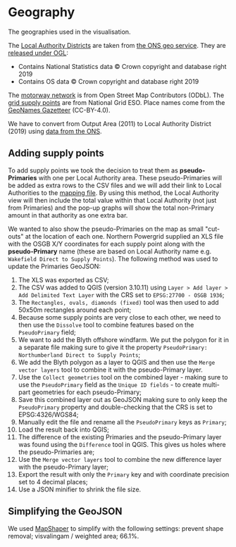 # Geography

The geographies used in the visualisation. 

The [Local Authority Districts](https://geoportal.statistics.gov.uk/datasets/local-authority-districts-april-2019-boundaries-uk-buc) are taken from [the ONS geo service](https://ons-inspire.esriuk.com/arcgis/rest/services/Administrative_Boundaries/Local_Authority_Districts_April_2019_Boundaries_UK_BUC/MapServer/0/query?where=1%3D1&text=&objectIds=&time=&geometry=&geometryType=esriGeometryEnvelope&inSR=&spatialRel=esriSpatialRelIntersects&relationParam=&outFields=*&returnGeometry=true&returnTrueCurves=false&maxAllowableOffset=&geometryPrecision=5&outSR=&having=&returnIdsOnly=false&returnCountOnly=false&orderByFields=&groupByFieldsForStatistics=&outStatistics=&returnZ=false&returnM=false&gdbVersion=&historicMoment=&returnDistinctValues=false&resultOffset=&resultRecordCount=&queryByDistance=&returnExtentOnly=false&datumTransformation=&parameterValues=&rangeValues=&quantizationParameters=&featureEncoding=esriDefault&f=geojson). They are [released under OGL](https://www.ons.gov.uk/methodology/geography/licences):

* Contains National Statistics data © Crown copyright and database right 2019
* Contains OS data © Crown copyright and database right 2019

The [motorway network](motorway-simple.geojson) is from Open Street Map Contributors (ODbL). The [grid supply points](gridsupplypoints-unique-all.geojson) are from National Grid ESO. Place names come from the [GeoNames Gazetteer](http://download.geonames.org/export/dump/readme.txt) (CC-BY-4.0).



We have to convert from Output Area (2011) to Local Authority District (2019) using [data from the ONS](https://geoportal.statistics.gov.uk/datasets/postcode-to-output-area-to-lower-layer-super-output-area-to-middle-layer-super-output-area-to-local-authority-district-august-2019-lookup-in-the-uk).


## Adding supply points

To add supply points we took the decision to treat them as **pseudo-Primaries** with one per Local Authority area. These pseudo-Primaries will be added as extra rows to the CSV files and we will add their link to Local Authorities to the [mapping file](../gridsupplypoints2countries.json). By using this method, the Local Authority view will then include the total value within that Local Authority (not just from Primaries) and the pop-up graphs will show the total non-Primary amount in that authority as one extra bar. 

We wanted to also show the pseudo-Primaries on the map as small "cut-outs" at the location of each one. Northern Powergrid supplied an XLS file with the OSGB X/Y coordinates for each supply point along with the __pseudo-Primary__ name (these are based on Local Authority name e.g. `Wakefield Direct to Supply Points`). The following method was used to update the Primaries GeoJSON:

1. The XLS was exported as CSV;
2. The CSV was added to QGIS (version 3.10.11) using `Layer > Add layer > Add Delimited Text Layer` with the CRS set to `EPSG:27700 - OSGB 1936`;
3. The `Rectangles, ovals, diamonds (fixed)` tool was then used to add 50x50m rectangles around each point;
4. Because some supply points are very close to each other, we need to then use the `Dissolve` tool to combine features based on the `PseudoPrimary` field;
5. We want to add the Blyth offshore windfarm. We put the polygon for it in a separate file making sure to give it the property `PseudoPrimary: Northumberland Direct to Supply Points`;
6. We add the Blyth polygon as a layer to QGIS and then use the `Merge vector layers` tool to combine it with the pseudo-Primary layer. 
7. Use the `Collect geometries` tool on the combined layer - making sure to use the `PseudoPrimary` field as the `Unique ID fields` - to create multi-part geometries for each pseudo-Primary;
8. Save this combined layer out as GeoJSON making sure to only keep the `PseudoPrimary` property and double-checking that the CRS is set to EPSG:4326/WGS84;
9. Manually edit the file and rename all the `PseudoPrimary` keys as `Primary`;
10. Load the result back into QGIS;
11. The difference of the existing Primaries and the pseudo-Primary layer was found using the `Difference` tool in QGIS. This gives us holes where the pseudo-Primaries are;
12. Use the `Merge vector layers` tool to combine the new difference layer with the pseudo-Primary layer;
13. Export the result with only the `Primary` key and with coordinate precision set to 4 decimal places;
14. Use a JSON minifier to shrink the file size.

## Simplifying the GeoJSON

We used [MapShaper](https://mapshaper.org/) to simplify with the following settings: prevent shape removal; visvalingam / weighted area; 66.1%. 